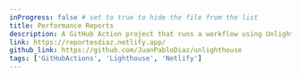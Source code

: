 ```yaml
---
inProgress: false # set to true to hide the file from the list
title: Performance Reports
description: A GitHub Action project that runs a workflow using Unlighthouse CI to generate a performance reports for all my websites and deploy it to a Netlify site.
link: https://reportesdiaz.netlify.app/
github_link: https://github.com/JuanPabloDiaz/unlighthouse
tags: ['GitHubActions', 'Lighthouse', 'Netlify']
---
```

